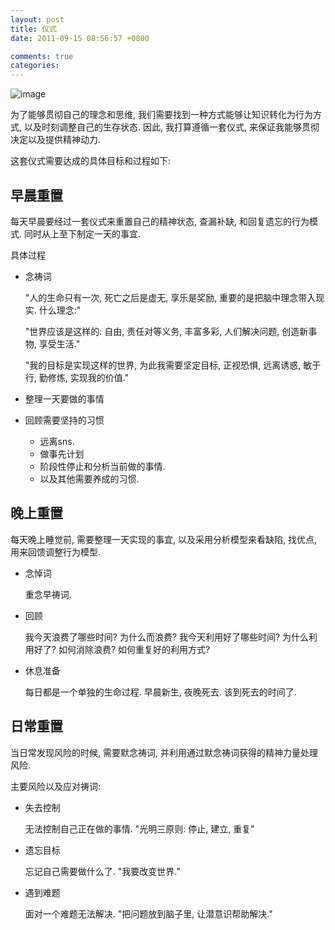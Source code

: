 ```yaml
---
layout: post
title: 仪式
date: 2011-09-15 08:56:57 +0800

comments: true
categories: 
---
```


![image](http://3.bp.blogspot.com/_TvbzIAsIkCg/S_U_A50AuaI/AAAAAAAAB7M/aEorhmCiJSk/s1600/pray.jpg)

为了能够贯彻自己的理念和思维,
我们需要找到一种方式能够让知识转化为行为方式,
以及时刻调整自己的生存状态. 因此, 我打算遵循一套仪式,
来保证我能够贯彻决定以及提供精神动力.

这套仪式需要达成的具体目标和过程如下:

早晨重置
------------------------------

每天早晨要经过一套仪式来重置自己的精神状态, 查漏补缺,
和回复遗忘的行为模式. 同时从上至下制定一天的事宜.

具体过程

-   念祷词

    "人的生命只有一次, 死亡之后是虚无, 享乐是奖励,
    重要的是把脑中理念带入现实. 什么理念:"

    "世界应该是这样的: 自由, 责任对等义务, 丰富多彩, 人们解决问题,
    创造新事物, 享受生活."

    "我的目标是实现这样的世界, 为此我需要坚定目标, 正视恐惧, 远离诱惑,
    敏于行, 勤修炼, 实现我的价值."

-   整理一天要做的事情
-   回顾需要坚持的习惯

    -   远离sns.
    -   做事先计划
    -   阶段性停止和分析当前做的事情.
    -   以及其他需要养成的习惯.

晚上重置
------------------------------

每天晚上睡觉前, 需要整理一天实现的事宜, 以及采用分析模型来看缺陷,
找优点, 用来回馈调整行为模型.

-   念悼词

    重念早祷词.

-   回顾

    我今天浪费了哪些时间? 为什么而浪费? 我今天利用好了哪些时间?
    为什么利用好了? 如何消除浪费? 如何重复好的利用方式?

-   休息准备

    每日都是一个单独的生命过程. 早晨新生, 夜晚死去. 该到死去的时间了.

日常重置
------------------------------

当日常发现风险的时候, 需要默念祷词,
并利用通过默念祷词获得的精神力量处理风险.

主要风险以及应对祷词:

-   失去控制

    无法控制自己正在做的事情. "光明三原则: 停止, 建立, 重复"

-   遗忘目标

    忘记自己需要做什么了. "我要改变世界."

-   遇到难题

    面对一个难题无法解决. "把问题放到脑子里, 让潜意识帮助解决."
